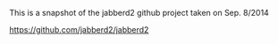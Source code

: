 This is a snapshot of the jabberd2 github project taken on Sep. 8/2014

https://github.com/jabberd2/jabberd2

